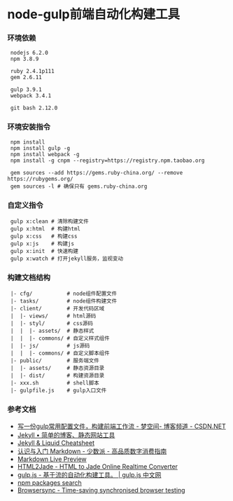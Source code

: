 # node-gulp前端自动化构建工具

###  环境依赖
```
 nodejs 6.2.0
 npm 3.8.9

 ruby 2.4.1p111
 gem 2.6.11

 gulp 3.9.1
 webpack 3.4.1

 git bash 2.12.0
```
### 环境安装指令
```
 npm install
 npm install gulp -g
 npm install webpack -g
 npm install -g cnpm --registry=https://registry.npm.taobao.org

 gem sources --add https://gems.ruby-china.org/ --remove https://rubygems.org/
 gem sources -l # 确保只有 gems.ruby-china.org
```
### 自定义指令
```
 gulp x:clean # 清除构建文件
 gulp x:html  # 构建html
 gulp x:css   # 构建css
 gulp x:js    # 构建js
 gulp x:init  # 快速构建
 gulp x:watch # 打开jekyll服务，监视变动
```
### 构建文档结构
```
 |- cfg/           # node组件配置文件
 |- tasks/         # node组件构建文件
 |- client/        # 开发代码区域
 |  |- views/      # html源码
 |  |- styl/       # css源码
 |  |  |- assets/  # 静态样式
 |  |  |- commons/ # 自定义样式组件
 |  |- js/         # js源码
 |  |  |- commons/ # 自定义脚本组件
 |- public/        # 服务端文件
 |  |- assets/     # 静态资源目录
 |  |- dist/       # 构建资源目录
 |- xxx.sh         # shell脚本
 |- gulpfile.js    # gulp入口文件
```
### 参考文档

* [写一份gulp常用配置文件，构建前端工作流 - 梦空间- 博客频道 - CSDN.NET](http://blog.csdn.net/qq_15096707/article/details/54293203)
* [Jekyll • 简单的博客、静态网站工具](http://jekyll.com.cn/)
* [Jekyll & Liquid Cheatsheet](https://gist.github.com/smutnyleszek/9803727)
* [认识与入门 Markdown - 少数派 - 高品质数字消费指南](https://sspai.com/post/25137)
* [Markdown Live Preview](http://markdownlivepreview.com/)
* [HTML2Jade - HTML to Jade Online Realtime Converter](http://www.html2jade.org/)
* [gulp.js - 基于流的自动化构建工具。 | gulp.js 中文网](http://www.gulpjs.com.cn/)
* [npm packages search](https://www.npmjs.com/)
* [Browsersync - Time-saving synchronised browser testing](https://browsersync.io/)

<div style="height: 100px;"></div>